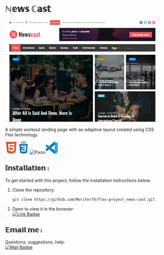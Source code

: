 # ℕ𝕖𝕨𝕤 ℂ𝕒𝕤𝕥 
![News Cast](./img/news-cast.jpg) 

A simple workout landing page with an adaptive layout created using CSS Flex technology.

<img src="https://github.com/devicons/devicon/blob/master/icons/html5/html5-original.svg" title="HTML5" alt="HTML" width="40" height="40"/><img src="https://github.com/devicons/devicon/blob/master/icons/css3/css3-plain-wordmark.svg"  title="CSS3" alt="CSS" width="40" height="40"/><img src="https://cms.pixso.net/images/home/format-pix.png" title="Pixso" alt="Pixso" width="40" height="40"/><img src="https://github.com/devicons/devicon/blob/master/icons/vscode/vscode-original.svg" title="VSCode" alt="VSCode" width="40" height="40"/>  

## 𝕀𝕟𝕤𝕥𝕒𝕝𝕝𝕒𝕥𝕚𝕠𝕟 ᎓  

To get started with this project, follow the installation instructions below.

1. Clone the repository:
   ```bash
   git clone https://github.com/Morifer79/flex-project_news-cast.git
   ```
2. Open to view it in the browser:  
<a href="https://morifer79.github.io/flex-project_news-cast/"><img src="https://badgen.net/badge/🌎 www:/News Cast/yellow?icon=browser" alt="Link Badge"/></a>

## 𝔼𝕞𝕒𝕚𝕝 𝕞𝕖 ᎓  
Questions, suggestions, help:  
<a href="mailto:cyber-morifer@proton.me"><img src="https://badgen.net/badge/📧 email:/cyber-morifer@proton.me/orange?icon=email" alt="Mail Badge"/></a>

